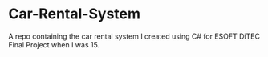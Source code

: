# Car-Rental-System
A repo containing the car rental system I created using C# for ESOFT DiTEC Final Project when I was 15.
